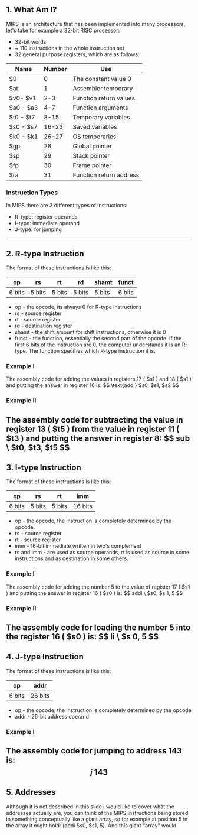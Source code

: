 
## 1. What Am I?

MIPS is an architecture that has been implemented into many processors, let's take for example a 32-bit RISC processor:

- 32-bit words
- ~ 110 instructions in the whole instruction set
- 32 general purpose registers, which are as follows:

| Name      | Number | Use                     |
| --------- | ------ | ----------------------- |
| $0        | 0      | The constant value 0    |
| $at       | 1      | Assembler temporary     |
| $v0- $v1  | 2-3    | Function return values  |
| $a0 - $a3 | 4-7    | Function arguments      |
| $t0 - $t7 | 8-15   | Temporary variables     |
| $s0 - $s7 | 16-23  | Saved variables         |
| $k0 - $k1 | 26-27  | OS temporaries          |
| $gp       | 28     | Global pointer          |
| $sp       | 29     | Stack pointer           |
| $fp       | 30     | Frame pointer           |
| $ra       | 31     | Function return address |

### Instruction Types

In MIPS there are 3 different types of instructions:

- R-type: register operands
- I-type: immediate operand
- J-type: for jumping

---

## 2. R-type Instruction

The format of these instructions is like this:

| op     | rs     | rt     | rd     | shamt  | funct  |
| ------ | ------ | ------ | ------ | ------ | ------ |
| 6 bits | 5 bits | 5 bits | 5 bits | 5 bits | 6 bits |
- op - the opcode, its always 0 for R-type instructions
- rs - source register
- rt - source register
- rd - destination register
- shamt - the shift amount for shift instructions, otherwise it is 0
- funct - the function, essentially the second part of the opcode. If the first 6 bits of the instruction are 0, the computer understands it is an R-type. The function specifies which R-type instruction it is.
### Example I

The assembly code for adding the values in registers 17 ( $s1 ) and 18 ( $s1 ) and putting the answer in register 16 is: $$
\text{add } $s0, $s1, $s2
$$
### Example II

The assembly code for subtracting the value in register 13 ( $t5 ) from the value in register 11 ( $t3 ) and putting the answer in register 8: $$
sub \ $t0, $t3, $t5
$$
---

## 3. I-type Instruction

The format of these instructions is like this:

| op     | rs     | rt     | imm     |
| ------ | ------ | ------ | ------- |
| 6 bits | 5 bits | 5 bits | 16 bits |
- op - the opcode, the instruction is completely determined by the opcode.
- rs - source register
- rt - source register
- imm - 16-bit immediate written in two's complement
- rs and imm - are used as source operands, rt is used as source in some instructions and as destination in some others.

### Example I

The assembly code for adding the number 5 to the value of register 17 ( $s1 ) and putting the answer in register 16 ( $s0 ) is: $$
addi \ $s0, $s 1, 5
$$
### Example II

The assembly code for loading the number 5 into the register 16 ( $s0 ) is: $$
li \ $s 0, 5
$$
---

## 4. J-type Instruction

The format of these instructions is like this:

| op     | addr    |
| ------ | ------- |
| 6 bits | 26 bits |
- op - the opcode, the instruction is completely determined by the opcode
- addr - 26-bit address operand

### Example I

The assembly code for jumping to address 143 is: $$
j \ 143
$$
---

## 5. Addresses

Although it is not described in this slide I would like to cover what the addresses actually are, you can think of the MIPS instructions being stored in something conceptually like a giant array, so for example at position 5 in the array it might hold: {addi $s0, $s1, 5}. And this giant "array" would 





